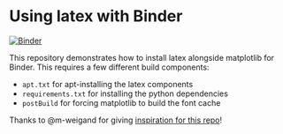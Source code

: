 # Using latex with Binder

[![Binder](http://mybinder.org/badge.svg)](http://beta.mybinder.org/v2/gh/binder-examples/latex/master)

This repository demonstrates how to install latex alongside matplotlib
for Binder. This requires a few different build components:

* `apt.txt` for apt-installing the latex components
* `requirements.txt` for installing the python dependencies
* `postBuild` for forcing matplotlib to build the font cache

Thanks to @m-weigand for giving
[inspiration for this repo](https://github.com/m-weigand/binder-example-latex-mpl/blob/master/index.ipynb)!

